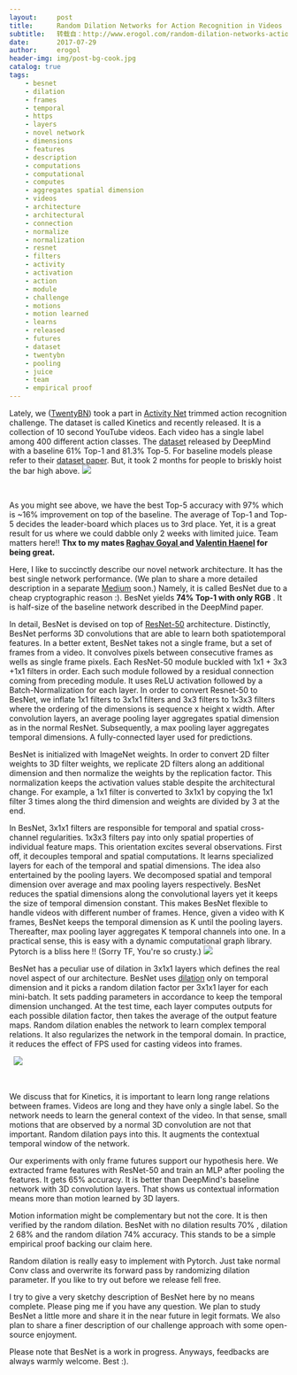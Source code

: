 ```yaml
---
layout:     post
title:      Random Dilation Networks for Action Recognition in Videos
subtitle:   转载自：http://www.erogol.com/random-dilation-networks-action-recognition-videos/
date:       2017-07-29
author:     erogol
header-img: img/post-bg-cook.jpg
catalog: true
tags:
    - besnet
    - dilation
    - frames
    - temporal
    - https
    - layers
    - novel network
    - dimensions
    - features
    - description
    - computations
    - computational
    - computes
    - aggregates spatial dimension
    - videos
    - architecture
    - architectural
    - connection
    - normalize
    - normalization
    - resnet
    - filters
    - activity
    - activation
    - action
    - module
    - challenge
    - motions
    - motion learned
    - learns
    - released
    - futures
    - dataset
    - twentybn
    - pooling
    - juice
    - team
    - empirical proof
---
```


Lately, we ([TwentyBN](https://www.twentybn.com/)) took a part in [Activity Net](http://activity-net.org/challenges/2017/evaluation.html) trimmed action recognition challenge. The dataset is called Kinetics and recently released. It is a collection of 10 second YouTube videos. Each video has a single label among 400 different action classes. The [dataset](https://deepmind.com/research/open-source/open-source-datasets/kinetics) released by DeepMind with a baseline 61% Top-1 and 81.3% Top-5. For baseline models please refer to their [dataset paper](https://arxiv.org/pdf/1705.06950.pdf). But, it took 2 months for people to briskly hoist the bar high above. 
![](http://www.erogol.com/wp-content/uploads/2017/07/activitynbet2017.jpg)


 

As you might see above, we have the best Top-5 accuracy with 97% which is ~16% improvement on top of the baseline. The average of Top-1 and Top-5 decides the leader-board which places us to 3rd place. Yet, it is a great result for us where we could dabble only 2 weeks with limited juice. Team matters here!! **Thx to my mates [Raghav Goyal ](https://twitter.com/raghavgoyal14)and [Valentin Haenel](https://twitter.com/esc___) for being great.**

Here, I like to succinctly describe our novel network architecture. It has the best single network performance. (We plan to share a more detailed description in a separate [Medium](https://medium.com/twentybn) soon.) Namely, it is called BesNet due to a cheap cryptographic reason :). BesNet yields **74% Top-1 with only RGB** . It is half-size of the baseline network described in the DeepMind paper.

In detail, BesNet is devised on top of [ResNet-50](https://arxiv.org/abs/1512.03385) architecture. Distinctly, BesNet performs 3D convolutions that are able to learn both spatiotemporal features. In a better extent, BesNet takes not a single frame, but a set of frames from a video. It convolves pixels between consecutive frames as wells as single frame pixels. Each ResNet-50 module buckled with 1x1 + 3x3 +1x1 filters in order. Each such module followed by a residual connection coming from preceding module. It uses ReLU activation followed by a Batch-Normalization for each layer. In order to convert Resnet-50 to BesNet, we inflate 1x1 filters to 3x1x1 filters and 3x3 filters to 1x3x3 filters where the ordering of the dimensions is sequence x height x width. After convolution layers, an average pooling layer aggregates spatial dimension as in the normal ResNet. Subsequently, a max pooling layer aggregates temporal dimensions. A fully-connected layer used for predictions. 

BesNet is initialized with ImageNet weights. In order to convert 2D filter weights to 3D filter weights, we replicate 2D filters along an additional dimension and then normalize the weights by the replication factor. This normalization keeps the activation values stable despite the architectural change. For example, a 1x1 filter is converted to 3x1x1 by copying the 1x1 filter 3 times along the third dimension and weights are divided by 3 at the end.

In BesNet, 3x1x1 filters are responsible for temporal and spatial cross-channel regularities. 1x3x3 filters pay into only spatial properties of individual feature maps. This orientation excites several observations. First off, it decouples temporal and spatial computations. It learns specialized layers for each of the temporal and spatial dimensions. The idea also entertained by the pooling layers. We decomposed spatial and temporal dimension over average and max pooling layers respectively. BesNet reduces the spatial dimensions along the convolutional layers yet it keeps the size of temporal dimension constant. This makes BesNet flexible to handle videos with different number of frames. Hence, given a video with K frames, BesNet keeps the temporal dimension as K until the pooling layers. Thereafter, max pooling layer aggregates K temporal channels into one. In a practical sense, this is easy with a dynamic computational graph library. Pytorch is a bliss here !! (Sorry TF, You're so crusty.)
![](http://www.erogol.com/wp-content/uploads/2017/07/besnet_module.png)


BesNet has a peculiar use of dilation in 3x1x1 layers which defines the real novel aspect of our architecture. BesNet uses [dilation](http://www.erogol.com/dilated-convolution) only on temporal dimension and it picks a random dilation factor per 3x1x1 layer for each mini-batch. It sets padding parameters in accordance to keep the temporal dimension unchanged. At the test time, each layer computes outputs for each possible dilation factor, then takes the average of the output feature maps. Random dilation enables the network to learn complex temporal relations. It also regularizes the network in the temporal domain. In practice, it reduces the effect of FPS used for casting videos into frames. 

 
![](http://www.erogol.com/wp-content/uploads/2017/07/1d-dilation.png)


 

We discuss that for Kinetics, it is important to learn long range relations between frames. Videos are long and they have only a single label. So the network needs to learn the general context of the video. In that sense, small motions that are observed by a normal 3D convolution are not that important. Random dilation pays into this. It augments the contextual temporal window of the network. 

Our experiments with only frame futures support our hypothesis here. We extracted frame features with ResNet-50 and train an MLP after pooling the features. It gets 65% accuracy. It is better than DeepMind's baseline network with 3D convolution layers. That shows us contextual information means more than motion learned by 3D layers. 

Motion information might be complementary but not the core. It is then verified by the random dilation. BesNet with no dilation results 70% , dilation 2 68% and the random dilation 74% accuracy. This stands to be a simple empirical proof backing our claim here. 

Random dilation is really easy to implement with Pytorch. Just take normal Conv class and overwrite its forward pass by randomizing dilation parameter. If you like to try out before we release fell free. 

I try to give a very sketchy description of BesNet here by no means complete. Please ping me if you have any question. We plan to study BesNet a little more and share it in the near future in legit formats. We also plan to share a finer description of our challenge approach with some open-source enjoyment. 

Please note that BesNet is a work in progress. Anyways, feedbacks are always warmly welcome. Best :). 

 
